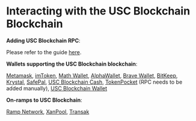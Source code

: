 # Interacting with the USC Blockchain Blockchain

**Adding USC Blockchain RPC**:&#x20;

Please refer to the guide [here](https://testnet.mediablock.ai/).

**Wallets supporting the USC Blockchain blockchain**:

[Metamask](https://metamask.io), [imToken](https://imtoken.im), [Math Wallet](https://mathwallet.org), [AlphaWallet](https://alphawallet.com), [Brave Wallet](https://brave.com/wallet/), [BitKeep](https://bitkeep.com/), [Krystal](https://krystal.app), [SafePal](https://safepal.io/), [USC Blockchain Cash](https://USC.cash), [TokenPocket](https://www.tokenpocket.pro/en/) (RPC needs to be added manually), [USC Blockchain Wallet](https://play.google.com/store/apps/details?id=io.USC.USCcash&hl=en&gl=US)

**On-ramps to USC Blockchain**:

[Ramp Network](https://ramp.network), [XanPool](https://xanpool.com/), [Transak](https://transak.com/)
